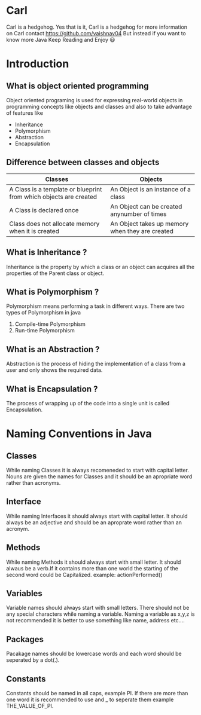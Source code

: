 # Carl
Carl is a hedgehog. Yes that is it, Carl is a hedgehog for more information on Carl contact https://github.com/vaishnav04
But instead if you want to know more Java Keep Reading and Enjoy :smiley:

# Introduction

## What is object oriented programming

Object oriented programing is used for expressing real-world objects in programming concepts like objects and classes and also to take advantage of features like 

* Inheritance
* Polymorphism
* Abstraction 
* Encapsulation

## Difference between classes and objects

|    Classes                                                        |            Objects                              |
| ------------------------------------------------------------------|-------------------------------------------------|                                    
| A Class is a template or blueprint from which objects are created | An Object is an instance of a class             |
| A Class is declared once                                          | An Object can be created anynumber of times     |
| Class does not allocate memory when it is created                 | An Object takes up memory when they are created |


## What is Inheritance ?

Inheritance is the property by which a class or an object can acquires all the properties of the Parent class or object.

## What is Polymorphism ?

Polymorphism means performing a task in different ways. There are two types of Polymorphism in java 

1. Compile-time Polymorphism
1. Run-time Polymorphism

## What is an Abstraction ?

Abstraction is the process of hiding the implementation of a class from a user and only shows the required data.

## What is Encapsulation ?

The process of wrapping up of the code into a single unit is called Encapsulation.

# Naming Conventions in Java

## Classes

While naming Classes it is always recomeneded to start with capital letter.
Nouns are given the names for Classes and it should be an apropriate word rather than acronyms.

## Interface

While naming Interfaces it should always start with capital letter.
It should always be an adjective and should be an aproprate word rather than an acronym.

## Methods

While naming Methods it should always start with small letter.
It should alwaus be a verb.If it contains more than one world the starting of the second word could be Capitalized.
example: actionPerformed()

## Variables

Variable names should always start with small letters. There should not be any special characters while naming a variable.
Naming a variable as x,y,z is not recommended it is better to use something like name, address etc....

## Packages

Pacakage names should be lowercase words and each word should be seperated by a dot(.).

## Constants

Constants should be named in all caps, example PI. If there are more than one word it is recommended to use and _ to seperate them example THE_VALUE_OF_PI.


























